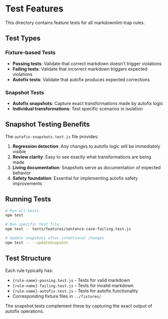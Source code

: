 # Test Features

This directory contains feature tests for all markdownlint-trap rules.

## Test Types

### Fixture-based Tests
- **Passing tests**: Validate that correct markdown doesn't trigger violations
- **Failing tests**: Validate that incorrect markdown triggers expected violations  
- **Autofix tests**: Validate that autofix produces expected corrections

### Snapshot Tests
- **Autofix snapshots**: Capture exact transformations made by autofix logic
- **Individual transformations**: Test specific scenarios in isolation

## Snapshot Testing Benefits

The `autofix-snapshots.test.js` file provides:

1. **Regression detection**: Any changes to autofix logic will be immediately visible
2. **Review clarity**: Easy to see exactly what transformations are being made
3. **Living documentation**: Snapshots serve as documentation of expected behavior
4. **Safety foundation**: Essential for implementing autofix safety improvements

## Running Tests

```bash
# Run all tests
npm test

# Run specific test file
npm test -- tests/features/sentence-case-failing.test.js

# Update snapshots after intentional changes
npm test -- --updateSnapshot
```

## Test Structure

Each rule typically has:
- `{rule-name}-passing.test.js` - Tests for valid markdown
- `{rule-name}-failing.test.js` - Tests for invalid markdown  
- `{rule-name}-autofix.test.js` - Tests for autofix functionality
- Corresponding fixture files in `../fixtures/`

The snapshot tests complement these by capturing the exact output of autofix operations.